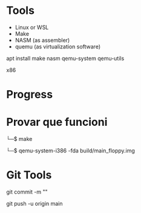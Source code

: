#


# Tools
- Linux or WSL
- Make
- NASM (as assembler)
- quemu (as virtualization software)

apt install make nasm qemu-system qemu-utils


x86

# Progress

# Provar que funcioni

└─$ make

└─$ qemu-system-i386 -fda build/main_floppy.img

# Git Tools

git commit -m ""

git push -u origin main
